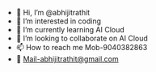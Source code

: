 - 👋 Hi, I’m @abhijitrathit
- 👀 I’m interested in coding
- 🌱 I’m currently learning AI Cloud
- 💞️ I’m looking to collaborate on AI Cloud
- 📫 How to reach me Mob-9040382863
- 🌱 Mail-abhijitrathit@gmail.com

<!---
abhijitrathit/abhijitrathit is a ✨ special ✨ repository because its `README.md` (this file) appears on your GitHub profile.
You can click the Preview link to take a look at your changes.
--->
